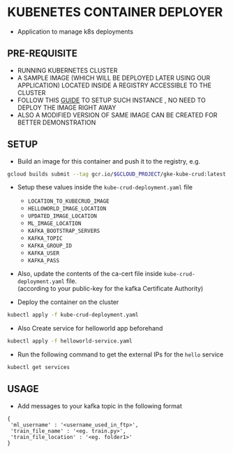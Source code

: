 # KUBENETES CONTAINER DEPLOYER

- Application to manage k8s deployments

## PRE-REQUISITE

- RUNNING KUBERNETES CLUSTER
- A SAMPLE IMAGE (WHICH WILL BE DEPLOYED LATER USING OUR APPLICATION) LOCATED INSIDE A REGISTRY ACCESSIBLE TO THE CLUSTER
- FOLLOW THIS [GUIDE](https://cloud.google.com/kubernetes-engine/docs/quickstarts/deploying-a-language-specific-app#python) TO SETUP SUCH INSTANCE , NO NEED TO DEPLOY THE IMAGE RIGHT AWAY
- ALSO A MODIFIED VERSION OF SAME IMAGE CAN BE CREATED FOR BETTER DEMONSTRATION

## SETUP

- Build an image for this container and push it to the registry, e.g.

```bash
gcloud builds submit --tag gcr.io/$GCLOUD_PROJECT/gke-kube-crud:latest .
```

- Setup these values inside the `kube-crud-deployment.yaml` file

  - `LOCATION_TO_KUBECRUD_IMAGE`
  - `HELLOWORLD_IMAGE_LOCATION`
  - `UPDATED_IMAGE_LOCATION`
  - `ML_IMAGE_LOCATION`
  - `KAFKA_BOOTSTRAP_SERVERS`
  - `KAFKA_TOPIC`
  - `KAFKA_GROUP_ID`
  - `KAFKA_USER`
  - `KAFKA_PASS`

- Also, update the contents of the ca-cert file inside `kube-crud-deployment.yaml` file.  
  (according to your public-key for the kafka Certificate Authority)

- Deploy the container on the cluster

```bash
kubectl apply -f kube-crud-deployment.yaml
```

- Also Create service for helloworld app beforehand

```bash
kubectl apply -f helloworld-service.yaml
```

- Run the following command to get the external IPs for the `hello` service

```bash
kubectl get services
```

## USAGE

- Add messages to your kafka topic in the following format

```
{
 'ml_username' : '<username_used_in_ftp>',
 'train_file_name' : '<eg. train.py>',
 'train_file_location' : '<eg. folder1>'
}
```
